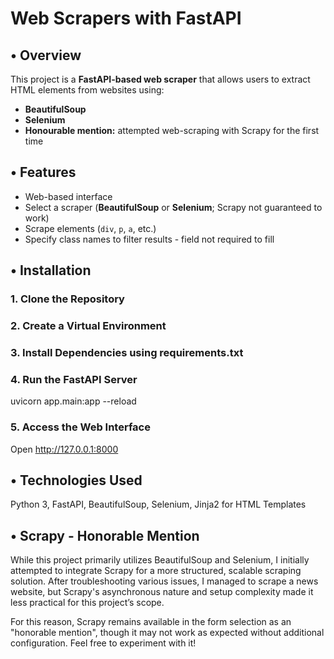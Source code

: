 # Web Scrapers with FastAPI

## • Overview  
This project is a **FastAPI-based web scraper** that allows users to extract HTML elements from websites using:  
- **BeautifulSoup**  
- **Selenium**
- **Honourable mention:** attempted web-scraping with Scrapy for the first time  

## • Features  
- Web-based interface 
- Select a scraper (**BeautifulSoup** or **Selenium**; Scrapy not guaranteed to work)  
- Scrape elements (`div`, `p`, `a`, etc.)  
- Specify class names to filter results - field not required to fill  

## • Installation  

### 1. Clone the Repository  

### 2. Create a Virtual Environment

### 3. Install Dependencies using requirements.txt

### 4. Run the FastAPI Server

  uvicorn app.main:app --reload

### 5. Access the Web Interface
Open http://127.0.0.1:8000

## • Technologies Used
Python 3, 
FastAPI, 
BeautifulSoup, 
Selenium, 
Jinja2 for HTML Templates

## • Scrapy - Honorable Mention
While this project primarily utilizes BeautifulSoup and Selenium, I initially attempted to integrate Scrapy for a more structured, scalable scraping solution. After troubleshooting various issues, I managed to scrape a news website, but Scrapy's asynchronous nature and setup complexity made it less practical for this project’s scope.

For this reason, Scrapy remains available in the form selection as an "honorable mention", though it may not work as expected without additional configuration. Feel free to experiment with it!
